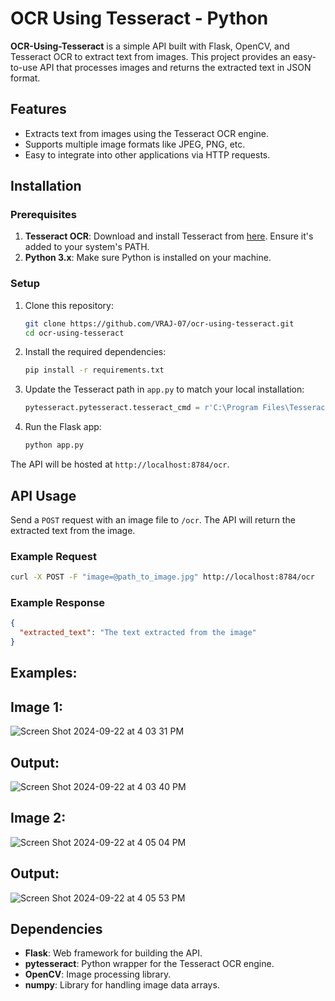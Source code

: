 # OCR Using Tesseract - Python

**OCR-Using-Tesseract** is a simple API built with Flask, OpenCV, and Tesseract OCR to extract text from images. This project provides an easy-to-use API that processes images and returns the extracted text in JSON format.

## Features
- Extracts text from images using the Tesseract OCR engine.
- Supports multiple image formats like JPEG, PNG, etc.
- Easy to integrate into other applications via HTTP requests.

## Installation

### Prerequisites
1. **Tesseract OCR**: Download and install Tesseract from [here](https://github.com/tesseract-ocr/tesseract). Ensure it's added to your system's PATH.
2. **Python 3.x**: Make sure Python is installed on your machine.

### Setup

1. Clone this repository:
   ```bash
   git clone https://github.com/VRAJ-07/ocr-using-tesseract.git
   cd ocr-using-tesseract
   ```

2. Install the required dependencies:
   ```bash
   pip install -r requirements.txt
   ```

3. Update the Tesseract path in `app.py` to match your local installation:
   ```python
   pytesseract.pytesseract.tesseract_cmd = r'C:\Program Files\Tesseract-OCR\tesseract.exe'
   ```

4. Run the Flask app:
   ```bash
   python app.py
   ```

The API will be hosted at `http://localhost:8784/ocr`.

## API Usage

Send a `POST` request with an image file to `/ocr`. The API will return the extracted text from the image.

### Example Request

```bash
curl -X POST -F "image=@path_to_image.jpg" http://localhost:8784/ocr
```

### Example Response

```json
{
  "extracted_text": "The text extracted from the image"
}
```

## Examples:

## **Image 1:** 
![Screen Shot 2024-09-22 at 4 03 31 PM](https://github.com/user-attachments/assets/42d3e8dd-caa5-4e87-9f57-4ad9edce9647)

## **Output:**

![Screen Shot 2024-09-22 at 4 03 40 PM](https://github.com/user-attachments/assets/4ed38dea-d5d8-4e00-8e21-7415f1e3a3cf)

## **Image 2:** 
![Screen Shot 2024-09-22 at 4 05 04 PM](https://github.com/user-attachments/assets/5d89b4d6-bf47-4dc1-938d-37aa8ef5fa14)

## **Output:**

![Screen Shot 2024-09-22 at 4 05 53 PM](https://github.com/user-attachments/assets/95bd3cd8-987d-489b-a29c-90dbab1ae5b4)

## Dependencies
- **Flask**: Web framework for building the API.
- **pytesseract**: Python wrapper for the Tesseract OCR engine.
- **OpenCV**: Image processing library.
- **numpy**: Library for handling image data arrays.
